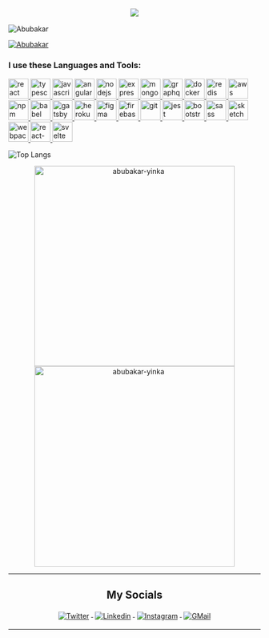 <!--
**abubakar-yinka/abubakar-yinka** is a ✨ _special_ ✨ repository because its `README.md` (this file) appears on your GitHub profile.

Here are some ideas to get you started:

- 🔭 I’m currently working on ...
- 🌱 I’m currently learning ...
- 👯 I’m looking to collaborate on ...
- 🤔 I’m looking for help with ...
- 💬 Ask me about ...
- 📫 How to reach me: ...
- 😄 Pronouns: ...
- ⚡ Fun fact: ...
-->

<h3 align="center"><img src="https://github-hero-readme.vercel.app/api?username=abubakar-yinka&count_private=true&show_icons=true&include_all_commits=true&linkedin=abubakar-ibrahim&twitter=Abubakar_YI_" href="https://abubakaribrahim.herokuapp.com/"/></h3>

<p align="left"> <img src="https://komarev.com/ghpvc/?username=abubakar-yinka&label=Profile%20views&color=0e75b6&style=flat" alt="Abubakar" /> </p>

<p align="left"> <a href="https://github.com/ryo-ma/github-profile-trophy"><img src="https://github-profile-trophy.vercel.app/?username=abubakar-yinka" alt="Abubakar" /></a> </p>

<h3 align="left">I use these Languages and Tools:</h3>
<p>
  <a href="https://reactjs.org/" target="_blank">
    <img src="https://www.vectorlogo.zone/logos/reactjs/reactjs-icon.svg" alt="react" title="react" width="40" height="40"/>
  </a>
  <a href="https://www.typescriptlang.org/" target="_blank">
    <img src="https://www.vectorlogo.zone/logos/typescriptlang/typescriptlang-icon.svg" alt="typescript" title="typescript" width="40" height="40"/>
  </a>
  <a href="https://developer.mozilla.org/en-US/docs/Web/JavaScript" target="_blank">
    <img src="https://www.vectorlogo.zone/logos/javascript/javascript-icon.svg" alt="javascript" title="javascript" width="40" height="40"/>
  </a>
  <a href="https://angular.io/" target="_blank">
    <img src="https://www.vectorlogo.zone/logos/angular/angular-icon.svg" alt="angular" title="angular" width="40" height="40"/>
  </a>
  <a href="https://nodejs.org" target="_blank">
    <img src="https://www.vectorlogo.zone/logos/nodejs/nodejs-icon.svg" alt="nodejs" title="nodejs" width="40" height="40"/>
  </a>
  <a href="https://expressjs.com" target="_blank">
    <img src="https://www.vectorlogo.zone/logos/expressjs/expressjs-icon.svg" alt="express" title="express" width="40" height="40"/>
  </a> 
  <a href="https://www.mongodb.com" target="_blank">
    <img src="https://www.vectorlogo.zone/logos/mongodb/mongodb-icon.svg" alt="mongodb" title="mongodb" width="40" height="40"/>
  </a>
  <a href="https://graphql.org" target="_blank">
    <img src="https://www.vectorlogo.zone/logos/graphql/graphql-icon.svg" alt="graphql" title="graphql" width="40" height="40"/>
  </a>
  <a href="https://www.docker.com" target="_blank">
    <img src="https://www.vectorlogo.zone/logos/docker/docker-icon.svg" alt="docker" title="docker" width="40" height="40"/>
  </a> 
  <a href="https://redis.io" target="_blank">
    <img src="https://www.vectorlogo.zone/logos/redis/redis-icon.svg" alt="redis" title="redis" width="40" height="40"/>
  </a> 
  <a href="https://aws.amazon.com" target="_blank">
    <img src="https://www.vectorlogo.zone/logos/amazon_aws/amazon_aws-icon.svg" alt="aws" title="aws" width="40" height="40"/>
  </a> 
  <a href="https://www.npmjs.com/" target="_blank">
    <img src="https://www.vectorlogo.zone/logos/npmjs/npmjs-icon.svg" alt="npm" title="npm" width="40" height="40"/>
  </a>
  <a href="https://babeljs.io/" target="_blank">
    <img src="https://www.vectorlogo.zone/logos/babeljs/babeljs-icon.svg" alt="babel" title="babel" width="40" height="40"/>
  </a> 
  <a href="https://www.gatsbyjs.com" target="_blank">
    <img src="https://www.vectorlogo.zone/logos/gatsbyjs/gatsbyjs-icon.svg" alt="gatsby" title="gatsby" width="40" height="40"/>
  </a> 
  <a href="https://heroku.com" target="_blank">
    <img src="https://www.vectorlogo.zone/logos/heroku/heroku-icon.svg" alt="heroku" title="heroku" width="40" height="40"/>
  </a> 
  <a href="https://www.figma.com/" target="_blank">
    <img src="https://www.vectorlogo.zone/logos/figma/figma-icon.svg" alt="figma" title="figma" width="40" height="40"/>
  </a>
  <a href="https://firebase.google.com/" target="_blank">
    <img src="https://www.vectorlogo.zone/logos/firebase/firebase-icon.svg" alt="firebase" title="firebase" width="40" height="40"/>
  </a> 
  <a href="https://git-scm.com/" target="_blank">
    <img src="https://www.vectorlogo.zone/logos/git-scm/git-scm-icon.svg" alt="git" title="git" width="40" height="40"/>
  </a>
  <a href="https://jestjs.io" target="_blank">
    <img src="https://www.vectorlogo.zone/logos/jestjsio/jestjsio-icon.svg" alt="jest" title="jest" width="40" height="40"/>
  </a> 
  <a href="https://getbootstrap.com" target="_blank">
    <img src="https://www.vectorlogo.zone/logos/getbootstrap/getbootstrap-icon.svg" alt="bootstrap" title="bootstrap" width="40" height="40"/>
  </a>
  <a href="https://sass-lang.com" target="_blank">
    <img src="https://www.vectorlogo.zone/logos/sass-lang/sass-lang-icon.svg" alt="sass" title="sass" width="40" height="40"/>
  </a> 
  <a href="https://www.sketch.com/" target="_blank">
    <img src="https://www.vectorlogo.zone/logos/sketchapp/sketchapp-icon.svg" alt="sketch" title="sketch" width="40" height="40"/>
  </a>
  <a href="https://webpack.js.org" target="_blank">
    <img src="https://www.vectorlogo.zone/logos/js_webpack/js_webpack-icon.svg" alt="webpack" title="webpack" width="40" height="40"/>
  </a>
  <a href="https://reactnative.dev/" target="_blank">
    <img src="https://cdn.worldvectorlogo.com/logos/react-native-1.svg" alt="react-native" title="React Native" width="40" height="40"/>
  </a>
  <a href="https://svelte.dev/" target="_blank">
    <img src="https://cdn.worldvectorlogo.com/logos/svelte-wordmark-1.svg" alt="svelte" title="Svelte" width="40" height="40"/>
  </a>
</p>

![Top Langs](<https://github-readme-stats.vercel.app/api/top-langs/?username=abubakar-yinka&langs_count=8&layout=compact&theme=radical&count_private=true)](https://github.com/sebmaz93/github-readme-stats)>)

<p align="center"><img src="https://github-readme-stats.vercel.app/api?username=abubakar-yinka&count_private=true&show_icons=true&theme=radical" alt="abubakar-yinka" width="400" />
<img src="http://github-readme-streak-stats.herokuapp.com?user=abubakar-yinka&count_private=true&show_icons=true&include_all_commits=true&theme=radical&hide_border=false" alt ="abubakar-yinka" width="400" />
</p>

[comment]: <> ([![trophy]&#40;https://github-profile-trophy.vercel.app/?username=abubakar-yinka&theme=monokai&row=2&column=3&margin-w=15&margin-h=15&#41;]&#40;https://github.com/abubakar-yinka/github-profile-trophy&#41;)

---

<h2 align="center">My Socials</h2>
<p align="center">
<a href="https://twitter.com/Abubakar_YI_">
<img src="https://raw.githubusercontent.com/klaasnicolaas/ColoredBadges/master/svg/social/twitter.svg" alt="Twitter" style="vertical-align:top; margin:4px">
</a>
<a href="https://linkedin.com/in/abubakar-ibrahim">
<img src="https://raw.githubusercontent.com/klaasnicolaas/ColoredBadges/master/svg/social/linkedin.svg" alt="Linkedin" style="vertical-align:top; margin:4px">
</a>
<a href="https://instagram.com/abubakar_y_i">
<img src="https://raw.githubusercontent.com/klaasnicolaas/ColoredBadges/prod/svg/social/instagram.svg" alt="Instagram" style="vertical-align:top; margin:4px">
</a>
<a href="mailto:abubakaryinka75@gmail.com">
<img src="https://raw.githubusercontent.com/klaasnicolaas/ColoredBadges/prod/svg/social/gmail.svg" alt="GMail" style="vertical-align:top; margin:4px">
</a>
</p>

---
